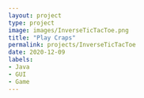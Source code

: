 ```yaml
---
layout: project
type: project
image: images/InverseTicTacToe.png
title: "Play Craps"
permalink: projects/InverseTicTacToe
date: 2020-12-09
labels:
- Java
- GUI
- Game
---
```

